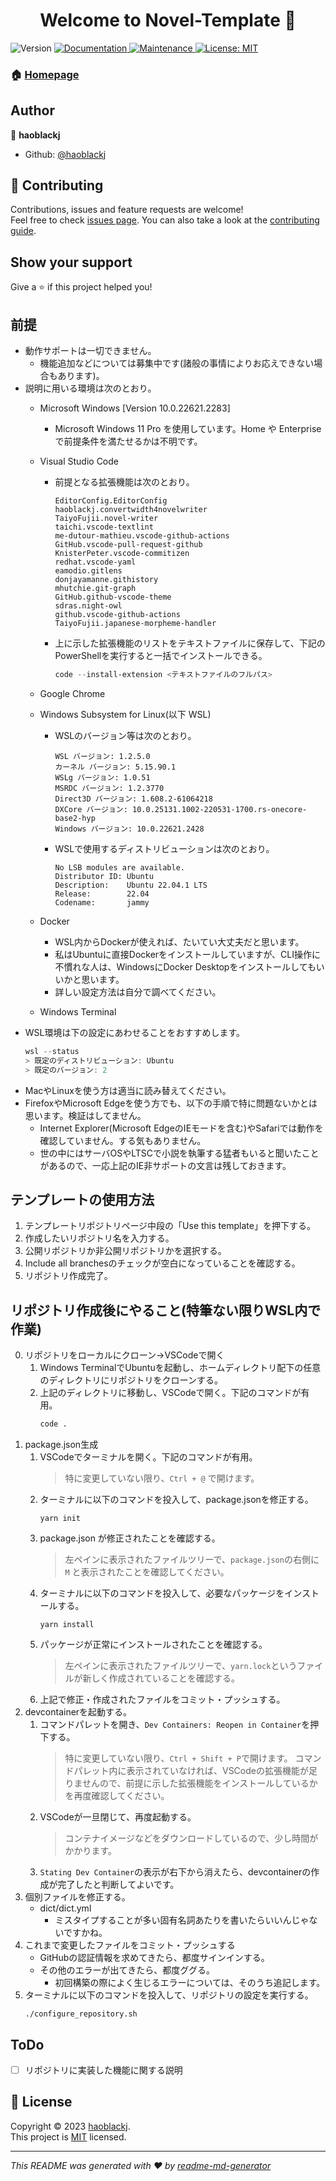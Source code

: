 <h1 align="center">Welcome to Novel-Template 👋</h1>
<p>
  <img alt="Version" src="https://img.shields.io/badge/version-1.0.0-blue.svg?cacheSeconds=2592000" />
  <a href="https://github.com/haoblackj/Novel-Template#readme" target="_blank">
    <img alt="Documentation" src="https://img.shields.io/badge/documentation-yes-brightgreen.svg" />
  </a>
  <a href="https://github.com/haoblackj/Novel-Template/graphs/commit-activity" target="_blank">
    <img alt="Maintenance" src="https://img.shields.io/badge/Maintained%3F-yes-green.svg" />
  </a>
  <a href="https://github.com/haoblackj/Novel-Template/blob/master/LICENSE" target="_blank">
    <img alt="License: MIT" src="https://img.shields.io/github/license/haoblackj/Novel-Template" />
  </a>
</p>


### 🏠 [Homepage](https://github.com/haoblackj/Novel-Template#readme)

## Author

👤 **haoblackj**

* Github: [@haoblackj](https://github.com/haoblackj)

## 🤝 Contributing

Contributions, issues and feature requests are welcome!<br />Feel free to check [issues page](https://github.com/haoblackj/Novel-Template/issues). You can also take a look at the [contributing guide](https://github.com/haoblackj/Novel-Template/blob/master/CONTRIBUTING.md).

## Show your support

Give a ⭐️ if this project helped you!

##  前提
- 動作サポートは一切できません。
    -  機能追加などについては募集中です(諸般の事情によりお応えできない場合もあります)。
-  説明に用いる環境は次のとおり。
    - Microsoft Windows [Version 10.0.22621.2283]
        - Microsoft Windows 11 Pro を使用しています。Home や Enterprise で前提条件を満たせるかは不明です。
    - Visual Studio Code
        -   前提となる拡張機能は次のとおり。
            ```
            EditorConfig.EditorConfig
            haoblackj.convertwidth4novelwriter
            TaiyoFujii.novel-writer
            taichi.vscode-textlint
            me-dutour-mathieu.vscode-github-actions
            GitHub.vscode-pull-request-github
            KnisterPeter.vscode-commitizen
            redhat.vscode-yaml
            eamodio.gitlens
            donjayamanne.githistory
            mhutchie.git-graph
            GitHub.github-vscode-theme
            sdras.night-owl
            github.vscode-github-actions
            TaiyoFujii.japanese-morpheme-handler
            ```
        -   上に示した拡張機能のリストをテキストファイルに保存して、下記のPowerShellを実行すると一括でインストールできる。
            ```PowerShell
            code --install-extension <テキストファイルのフルパス>
            ```
    - Google Chrome
    - Windows Subsystem for Linux(以下 WSL)
        - WSLのバージョン等は次のとおり。
          ```
          WSL バージョン: 1.2.5.0
          カーネル バージョン: 5.15.90.1
          WSLg バージョン: 1.0.51
          MSRDC バージョン: 1.2.3770
          Direct3D バージョン: 1.608.2-61064218
          DXCore バージョン: 10.0.25131.1002-220531-1700.rs-onecore-base2-hyp
          Windows バージョン: 10.0.22621.2428
          ```
        - WSLで使用するディストリビューションは次のとおり。
          ```
          No LSB modules are available.
          Distributor ID: Ubuntu
          Description:    Ubuntu 22.04.1 LTS
          Release:        22.04
          Codename:       jammy
          ```

    - Docker
        - WSL内からDockerが使えれば、たいてい大丈夫だと思います。
        - 私はUbuntuに直接Dockerをインストールしていますが、CLI操作に不慣れな人は、WindowsにDocker Desktopをインストールしてもいいかと思います。
        - 詳しい設定方法は自分で調べてください。
    - Windows Terminal
- WSL環境は下の設定にあわせることをおすすめします。
    ```PowerShell
    wsl --status
    > 既定のディストリビューション: Ubuntu
    > 既定のバージョン: 2
    ```
- MacやLinuxを使う方は適当に読み替えてください。
- FirefoxやMicrosoft Edgeを使う方でも、以下の手順で特に問題ないかとは思います。検証はしてません。
    - Internet Explorer(Microsoft EdgeのIEモードを含む)やSafariでは動作を確認していません。する気もありません。
    - 世の中にはサーバOSやLTSCで小説を執筆する猛者もいると聞いたことがあるので、一応上記のIE非サポートの文言は残しておきます。
##  テンプレートの使用方法
1.  テンプレートリポジトリページ中段の「Use this template」を押下する。
2.  作成したいリポジトリ名を入力する。
3.  公開リポジトリか非公開リポジトリかを選択する。
4.  Include all branchesのチェックが空白になっていることを確認する。
5.  リポジトリ作成完了。
## リポジトリ作成後にやること(特筆ない限りWSL内で作業)
0.  リポジトリをローカルにクローン→VSCodeで開く
    1.  Windows TerminalでUbuntuを起動し、ホームディレクトリ配下の任意のディレクトリにリポジトリをクローンする。
    2.  上記のディレクトリに移動し、VSCodeで開く。下記のコマンドが有用。
        ```bash
        code .
        ```
1.  package.json生成
    1.  VSCodeでターミナルを開く。下記のコマンドが有用。
        >特に変更していない限り、`Ctrl + @` で開けます。
    2.  ターミナルに以下のコマンドを投入して、package.jsonを修正する。
        ```bash:generate package.json
        yarn init
        ```
    3.  package.json が修正されたことを確認する。
        >左ペインに表示されたファイルツリーで、`package.json`の右側に `M` と表示されたことを確認してください。
    4.  ターミナルに以下のコマンドを投入して、必要なパッケージをインストールする。
        ```bash:Install dependency
        yarn install
        ```
    5.  パッケージが正常にインストールされたことを確認する。
        >左ペインに表示されたファイルツリーで、`yarn.lock`というファイルが新しく作成されていることを確認する。
    6.  上記で修正・作成されたファイルをコミット・プッシュする。
2.  devcontainerを起動する。
    1.  コマンドパレットを開き、`Dev Containers: Reopen in Container`を押下する。
        >特に変更していない限り、`Ctrl + Shift + P`で開けます。
        >コマンドパレット内に表示されていなければ、VSCodeの拡張機能が足りませんので、前提に示した拡張機能をインストールしているかを再度確認してください。
    2.  VSCodeが一旦閉じて、再度起動する。
        >コンテナイメージなどをダウンロードしているので、少し時間がかかります。
    3.  `Stating Dev Container`の表示が右下から消えたら、devcontainerの作成が完了したと判断してよいです。
3.  個別ファイルを修正する。
    - dict/dict.yml
        - ミスタイプすることが多い固有名詞あたりを書いたらいいんじゃないですかね。
4.  これまで変更したファイルをコミット・プッシュする
    -   GitHubの認証情報を求めてきたら、都度サインインする。
    -   その他のエラーが出てきたら、都度ググる。
        -   初回構築の際によく生じるエラーについては、そのうち追記します。
4.  ターミナルに以下のコマンドを投入して、リポジトリの設定を実行する。
    ```bash:Configure Repository Setting
    ./configure_repository.sh
    ```

## ToDo
- [ ] リポジトリに実装した機能に関する説明

## 📝 License

Copyright © 2023 [haoblackj](https://github.com/haoblackj).<br />
This project is [MIT](https://github.com/haoblackj/Novel-Template/blob/master/LICENSE) licensed.

***
_This README was generated with ❤️ by [readme-md-generator](https://github.com/kefranabg/readme-md-generator)_

